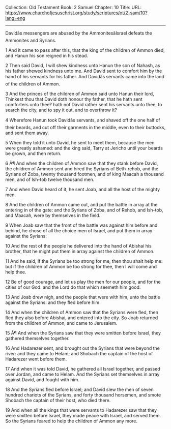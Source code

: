 Collection: Old Testament
Book: 2 Samuel
Chapter: 10
Title: 
URL: https://www.churchofjesuschrist.org/study/scriptures/ot/2-sam/10?lang=eng

---

Davidâs messengers are abused by the AmmonitesâIsrael defeats the Ammonites and Syrians.

1 And it came to pass after this, that the king of the children of Ammon died, and Hanun his son reigned in his stead.

2 Then said David, I will shew kindness unto Hanun the son of Nahash, as his father shewed kindness unto me. And David sent to comfort him by the hand of his servants for his father. And Davidâs servants came into the land of the children of Ammon.

3 And the princes of the children of Ammon said unto Hanun their lord, Thinkest thou that David doth honour thy father, that he hath sent comforters unto thee? hath not David rather sent his servants unto thee, to search the city, and to spy it out, and to overthrow it?

4 Wherefore Hanun took Davidâs servants, and shaved off the one half of their beards, and cut off their garments in the middle, even to their buttocks, and sent them away.

5 When they told it unto David, he sent to meet them, because the men were greatly ashamed: and the king said, Tarry at Jericho until your beards be grown, and then return.

6 Â¶ And when the children of Ammon saw that they stank before David, the children of Ammon sent and hired the Syrians of Beth-rehob, and the Syrians of Zoba, twenty thousand footmen, and of king Maacah a thousand men, and of Ish-tob twelve thousand men.

7 And when David heard of it, he sent Joab, and all the host of the mighty men.

8 And the children of Ammon came out, and put the battle in array at the entering in of the gate: and the Syrians of Zoba, and of Rehob, and Ish-tob, and Maacah, were by themselves in the field.

9 When Joab saw that the front of the battle was against him before and behind, he chose of all the choice men of Israel, and put them in array against the Syrians:

10 And the rest of the people he delivered into the hand of Abishai his brother, that he might put them in array against the children of Ammon.

11 And he said, If the Syrians be too strong for me, then thou shalt help me: but if the children of Ammon be too strong for thee, then I will come and help thee.

12 Be of good courage, and let us play the men for our people, and for the cities of our God: and the Lord do that which seemeth him good.

13 And Joab drew nigh, and the people that were with him, unto the battle against the Syrians: and they fled before him.

14 And when the children of Ammon saw that the Syrians were fled, then fled they also before Abishai, and entered into the city. So Joab returned from the children of Ammon, and came to Jerusalem.

15 Â¶ And when the Syrians saw that they were smitten before Israel, they gathered themselves together.

16 And Hadarezer sent, and brought out the Syrians that were beyond the river: and they came to Helam; and Shobach the captain of the host of Hadarezer went before them.

17 And when it was told David, he gathered all Israel together, and passed over Jordan, and came to Helam. And the Syrians set themselves in array against David, and fought with him.

18 And the Syrians fled before Israel; and David slew the men of seven hundred chariots of the Syrians, and forty thousand horsemen, and smote Shobach the captain of their host, who died there.

19 And when all the kings that were servants to Hadarezer saw that they were smitten before Israel, they made peace with Israel, and served them. So the Syrians feared to help the children of Ammon any more.
